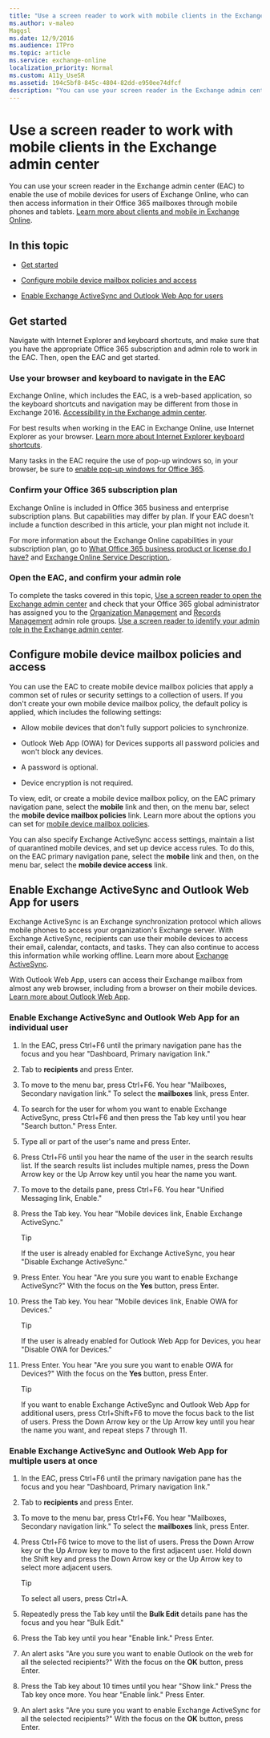 ```yaml
---
title: "Use a screen reader to work with mobile clients in the Exchange admin center"
ms.author: v-maleo
Maggsl
ms.date: 12/9/2016
ms.audience: ITPro
ms.topic: article
ms.service: exchange-online
localization_priority: Normal
ms.custom: A11y_UseSR
ms.assetid: 194c5bf8-845c-4804-82dd-e950ee74dfcf
description: "You can use your screen reader in the Exchange admin center (EAC) to enable the use of mobile devices for users of Exchange Online, who can then access information in their Office 365 mailboxes through mobile phones and tablets. Learn more about clients and mobile in Exchange Online."
---
```


# Use a screen reader to work with mobile clients in the Exchange admin center

You can use your screen reader in the Exchange admin center (EAC) to enable the use of mobile devices for users of Exchange Online, who can then access information in their Office 365 mailboxes through mobile phones and tablets. [Learn more about clients and mobile in Exchange Online](https://go.microsoft.com/fwlink/?LinkId=799148).
  
## In this topic

- [Get started](use-screen-reader-to-work-with-mobile-clients-in-exchange-admin-center.md#BKMK_GetStarted)
    
- [Configure mobile device mailbox policies and access](use-screen-reader-to-work-with-mobile-clients-in-exchange-admin-center.md#BKMK_ConfigureMobile)
    
- [Enable Exchange ActiveSync and Outlook Web App for users](use-screen-reader-to-work-with-mobile-clients-in-exchange-admin-center.md#BKMK_EnableActiveSync)
    
## Get started
<a name="BKMK_GetStarted"> </a>

Navigate with Internet Explorer and keyboard shortcuts, and make sure that you have the appropriate Office 365 subscription and admin role to work in the EAC. Then, open the EAC and get started.
  
### Use your browser and keyboard to navigate in the EAC

Exchange Online, which includes the EAC, is a web-based application, so the keyboard shortcuts and navigation may be different from those in Exchange 2016. [Accessibility in the Exchange admin center](accessibility-in-exchange-admin-center.md).
  
For best results when working in the EAC in Exchange Online, use Internet Explorer as your browser. [Learn more about Internet Explorer keyboard shortcuts](https://go.microsoft.com/fwlink/?LinkID=787614).
  
Many tasks in the EAC require the use of pop-up windows so, in your browser, be sure to [enable pop-up windows for Office 365](https://go.microsoft.com/fwlink/?LinkID=317550).
  
### Confirm your Office 365 subscription plan

Exchange Online is included in Office 365 business and enterprise subscription plans. But capabilities may differ by plan. If your EAC doesn't include a function described in this article, your plan might not include it. 
  
For more information about the Exchange Online capabilities in your subscription plan, go to [What Office 365 business product or license do I have?](https://go.microsoft.com/fwlink/?LinkID=797552
) and [Exchange Online Service Description.](https://go.microsoft.com/fwlink/?LinkID=797553
).
  
### Open the EAC, and confirm your admin role

To complete the tasks covered in this topic, [Use a screen reader to open the Exchange admin center](use-screen-reader-to-open-exchange-admin-center.md) and check that your Office 365 global administrator has assigned you to the [Organization Management](https://go.microsoft.com/fwlink/?LinkId=797868) and [Records Management](https://go.microsoft.com/fwlink/?LinkId=798797) admin role groups. [Use a screen reader to identify your admin role in the Exchange admin center](use-screen-reader-to-identify-admin-role-in-exchange-admin-center.md).
  
## Configure mobile device mailbox policies and access
<a name="BKMK_ConfigureMobile"> </a>

You can use the EAC to create mobile device mailbox policies that apply a common set of rules or security settings to a collection of users. If you don't create your own mobile device mailbox policy, the default policy is applied, which includes the following settings:
  
- Allow mobile devices that don't fully support policies to synchronize.
    
- Outlook Web App (OWA) for Devices supports all password policies and won't block any devices.
    
- A password is optional.
    
- Device encryption is not required.
    
To view, edit, or create a mobile device mailbox policy, on the EAC primary navigation pane, select the **mobile** link and then, on the menu bar, select the **mobile device mailbox policies** link. Learn more about the options you can set for [mobile device mailbox policies](https://go.microsoft.com/fwlink/?LinkId=799148).
  
You can also specify Exchange ActiveSync access settings, maintain a list of quarantined mobile devices, and set up device access rules. To do this, on the EAC primary navigation pane, select the **mobile** link and then, on the menu bar, select the **mobile device access** link. 
  
## Enable Exchange ActiveSync and Outlook Web App for users
<a name="BKMK_EnableActiveSync"> </a>

Exchange ActiveSync is an Exchange synchronization protocol which allows mobile phones to access your organization's Exchange server. With Exchange ActiveSync, recipients can use their mobile devices to access their email, calendar, contacts, and tasks. They can also continue to access this information while working offline. Learn more about [Exchange ActiveSync](https://go.microsoft.com/fwlink/?LinkId=799149).
  
With Outlook Web App, users can access their Exchange mailbox from almost any web browser, including from a browser on their mobile devices. [Learn more about Outlook Web App](https://go.microsoft.com/fwlink/?LinkId=799150). 
  
### Enable Exchange ActiveSync and Outlook Web App for an individual user

1. In the EAC, press Ctrl+F6 until the primary navigation pane has the focus and you hear "Dashboard, Primary navigation link."
    
2. Tab to **recipients** and press Enter. 
    
3. To move to the menu bar, press Ctrl+F6. You hear "Mailboxes, Secondary navigation link." To select the **mailboxes** link, press Enter. 
    
4. To search for the user for whom you want to enable Exchange ActiveSync, press Ctrl+F6 and then press the Tab key until you hear "Search button." Press Enter.
    
5. Type all or part of the user's name and press Enter. 
    
6. Press Ctrl+F6 until you hear the name of the user in the search results list. If the search results list includes multiple names, press the Down Arrow key or the Up Arrow key until you hear the name you want. 
    
7. To move to the details pane, press Ctrl+F6. You hear "Unified Messaging link, Enable."
    
8. Press the Tab key. You hear "Mobile devices link, Enable Exchange ActiveSync." 
    
    > [!TIP]
    >  If the user is already enabled for Exchange ActiveSync, you hear "Disable Exchange ActiveSync." 
  
9. Press Enter. You hear "Are you sure you want to enable Exchange ActiveSync?" With the focus on the **Yes** button, press Enter. 
    
10. Press the Tab key. You hear "Mobile devices link, Enable OWA for Devices."
    
    > [!TIP]
    > If the user is already enabled for Outlook Web App for Devices, you hear "Disable OWA for Devices." 
  
11. Press Enter. You hear "Are you sure you want to enable OWA for Devices?" With the focus on the **Yes** button, press Enter. 
    
    > [!TIP]
    >  If you want to enable Exchange ActiveSync and Outlook Web App for additional users, press Ctrl+Shift+F6 to move the focus back to the list of users. Press the Down Arrow key or the Up Arrow key until you hear the name you want, and repeat steps 7 through 11. 
  
### Enable Exchange ActiveSync and Outlook Web App for multiple users at once

1. In the EAC, press Ctrl+F6 until the primary navigation pane has the focus and you hear "Dashboard, Primary navigation link."
    
2. Tab to **recipients** and press Enter. 
    
3. To move to the menu bar, press Ctrl+F6. You hear "Mailboxes, Secondary navigation link." To select the **mailboxes** link, press Enter. 
    
4. Press Ctrl+F6 twice to move to the list of users. Press the Down Arrow key or the Up Arrow key to move to the first adjacent user. Hold down the Shift key and press the Down Arrow key or the Up Arrow key to select more adjacent users. 
    
    > [!TIP]
    > To select all users, press Ctrl+A. 
  
5. Repeatedly press the Tab key until the **Bulk Edit** details pane has the focus and you hear "Bulk Edit." 
    
6. Press the Tab key until you hear "Enable link." Press Enter.
    
7. An alert asks "Are you sure you want to enable Outlook on the web for all the selected recipients?" With the focus on the **OK** button, press Enter. 
    
8. Press the Tab key about 10 times until you hear "Show link." Press the Tab key once more. You hear "Enable link." Press Enter.
    
9. An alert asks "Are you sure you want to enable Exchange ActiveSync for all the selected recipients?" With the focus on the **OK** button, press Enter. 
    

